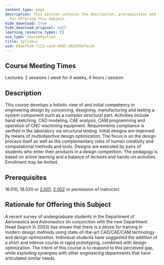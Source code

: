 ```yaml
---
content_type: page
description: This section contains the description, prerequisites and the Rationale
  for Offering this Subject.
hide_download: true
hide_download_original: null
learning_resource_types: []
ocw_type: CourseSection
title: Syllabus
uid: b9aef5e0-fc23-cae9-4485-d82d454facd4
---
```


Course Meeting Times
--------------------

Lectures: 2 sessions / week for 4 weeks, 4 hours / session

Description
-----------

This course develops a holistic view of and initial competency in engineering design by conceiving, designing, manufacturing and testing a system component such as a complex structural part. Activities include hand sketching, CAD modeling, CAE analysis, CAM programming and operation of CNC machining equipment. Requirements compliance is verified in the laboratory via structural testing. Initial designs are improved by means of multiobjective design optimization. The focus is on the design process itself as well as the complementary roles of human creativity and computational methods and tools. Designs are executed by pairs of students who enter their products in a design competition. The pedagogy is based on active learning and a balance of lectures and hands-on activities. Enrollment may be limited.

Prerequisites
-------------

16.010, 16.020 or [2.001](/courses/2-001-mechanics-materials-i-fall-2006), [2.002](/courses/2-002-mechanics-and-materials-ii-spring-2004) or permission of instructor

Rationale for Offering this Subject
-----------------------------------

A recent survey of undergraduate students in the Department of Aeronautics and Astronautics (in conjunction with the new Department Head Search in 2003) has shown that there is a desire for training in modern design methods using state-of-the-art CAD/CAE/CAM technology and design optimization. Individual students have suggested the addition of a short and intense course in rapid prototyping, combined with design optimization. The intent of this course is to respond to this perceived gap, while exploiting synergies with other engineering departments that have articulated similar needs.